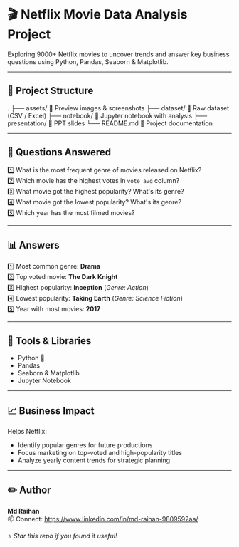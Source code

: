# 🎬 Netflix Movie Data Analysis Project

Exploring 9000+ Netflix movies to uncover trends and answer key business questions using Python, Pandas, Seaborn & Matplotlib.

---

## 📂 Project Structure
.
├── assets/ 📸 Preview images & screenshots
├── dataset/ 📂 Raw dataset (CSV / Excel)
├── notebook/ 📒 Jupyter notebook with analysis
├── presentation/ 🎥 PPT slides
└── README.md 📝 Project documentation


---

## 🚀 Questions Answered
1️⃣ What is the most frequent genre of movies released on Netflix?  
2️⃣ Which movie has the highest votes in `vote_avg` column?  
3️⃣ What movie got the highest popularity? What's its genre?  
4️⃣ What movie got the lowest popularity? What's its genre?  
5️⃣ Which year has the most filmed movies?

---

## 📊 Answers
1️⃣ Most common genre: **Drama**  
2️⃣ Top voted movie: **The Dark Knight**  
3️⃣ Highest popularity: **Inception** (*Genre: Action*)  
4️⃣ Lowest popularity: **Taking Earth** (*Genre: Science Fiction*)  
5️⃣ Year with most movies: **2017**

---

## 🔧 Tools & Libraries
- Python 🐍
- Pandas
- Seaborn & Matplotlib
- Jupyter Notebook

---

## 📈 Business Impact
Helps Netflix:
- Identify popular genres for future productions
- Focus marketing on top-voted and high-popularity titles
- Analyze yearly content trends for strategic planning

---

## ✏️ Author
**Md Raihan**  
📫 Connect: https://www.linkedin.com/in/md-raihan-9809592aa/

⭐️ *Star this repo if you found it useful!*
